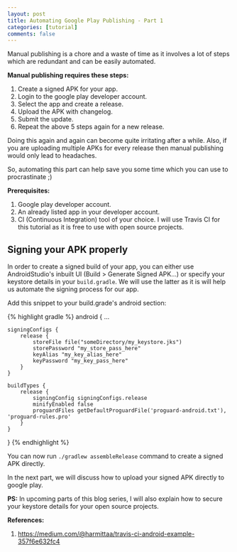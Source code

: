 ```yaml
---
layout: post
title: Automating Google Play Publishing - Part 1
categories: [tutorial]
comments: false
---
```


Manual publishing is a chore and a waste of time as it involves a lot of steps which are redundant and can be easily automated.

<!--more-->

**Manual publishing requires these steps:**

1. Create a signed APK for your app.
2. Login to the google play developer account.
3. Select the app and create a release.
4. Upload the APK with changelog.
5. Submit the update.
6. Repeat the above 5 steps again for a new release.

Doing this again and again can become quite irritating after a while. Also, if you are uploading multiple APKs for every release then manual publishing would only lead to headaches.

So, automating this part can help save you some time which you can use to procrastinate ;)

**Prerequisites:**

1. Google play developer account.
2. An already listed app in your developer account.
3. CI (Continuous Integration) tool of your choice. I will use Travis CI for this tutorial as it is free to use with open source projects.

## Signing your APK properly

In order to create a signed build of your app, you can either use AndroidStudio's inbuilt UI (Build > Generate Signed APK...) or specify your keystore details in your `build.gradle`. We will use the latter as it is will help us automate the signing process for our app.

Add this snippet to your build.grade's android section:

{% highlight gradle %}
android {
    ...

    signingConfigs {
        release {
            storeFile file("someDirectory/my_keystore.jks")
            storePassword "my_store_pass_here"
            keyAlias "my_key_alias_here"
            keyPassword "my_key_pass_here"
        }
    }

    buildTypes {
        release {
            signingConfig signingConfigs.release
            minifyEnabled false
            proguardFiles getDefaultProguardFile('proguard-android.txt'), 'proguard-rules.pro'
        }
    }
}
{% endhighlight %}

You can now run `./gradlew assembleRelease` command to create a signed APK directly.

In the next part, we will discuss how to upload your signed APK directly to google play.

**PS:** In upcoming parts of this blog series, I will also explain how to secure your keystore details for your open source projects.

**References:**

1. <https://medium.com/@harmittaa/travis-ci-android-example-357f6e632fc4>